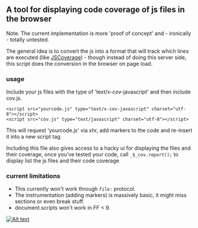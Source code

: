 ## A tool for displaying code coverage of js files in the browser

Note. The current implementation is more 'proof of concept' and - ironically - totally untested.

The general idea is to convert the js into a format that will track which lines are executed (like [JSCoverage](http://siliconforks.com/jscoverage/)) - though instead of doing this server side, this script does the conversion in the browser on page load.

### usage

Include your js files with the type of 'text/x-cov-javascript' and then include cov.js.

    <script src="yourcode.js" type="text/x-cov-javascript" charset="utf-8"></script>
    <script src="cov.js" type="text/javascript" charset="utf-8"></script>

This will request 'yourcode.js' via xhr, add markers to the code and re-insert it into a new script tag.

Including this file also gives access to a hacky ui for displaying the files and their coverage, once you've tested your code, call `_$_cov.report();` to display list the js files and their code coverage

### current limitations

 * This currently won't work through `file:` protocol.
 * The instrumentation (adding markers) is massively basic, it might miss sections or even break stuff.
 * document.scripts won't work in FF < 9.

[![Alt text](http://s3.bfoxall.com/jscov/screenshot.png)](http://s3.bfoxall.com/jscov/example/example.html) 